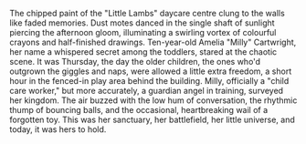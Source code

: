 The chipped paint of the "Little Lambs" daycare centre clung to the walls like faded memories.  Dust motes danced in the single shaft of sunlight piercing the afternoon gloom, illuminating a swirling vortex of colourful crayons and half-finished drawings.  Ten-year-old Amelia "Milly" Cartwright, her name a whispered secret among the toddlers, stared at the chaotic scene.  It was Thursday, the day the older children, the ones who'd outgrown the giggles and naps, were allowed a little extra freedom, a short hour in the fenced-in play area behind the building.  Milly, officially a "child care worker," but more accurately, a guardian angel in training, surveyed her kingdom.  The air buzzed with the low hum of conversation, the rhythmic thump of bouncing balls, and the occasional, heartbreaking wail of a forgotten toy.  This was her sanctuary, her battlefield, her little universe, and today, it was hers to hold.
